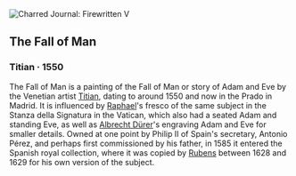 <div class="artwork-of-the-day">
  <div class="container">
    <div class="img-wrapper">
      <img
        src="https://uploads6.wikiart.org/00142/images/57726d84edc2cb3880b48c9b/tizian-091.jpg!Large.jpg"
        alt="Charred Journal: Firewritten V" />
    </div>
    <div class="artwork-detail">
      <div class="artwork-origin"> 
        <h2 class="artwork-name">The Fall of Man</h2>
        <h3 class="artist">
          Titian
                    ·  1550
        </h3>
      </div>
      <p class="description">
        <span class="artwork-description-text ng-binding" ng-bind-html="viewModel.ArtworkOfTheDay.Description | unsafe">The Fall of Man is a painting of the Fall of Man or story of Adam and Eve by the Venetian artist <a target="_blank" href="/en/titian">Titian</a>, dating to around 1550 and now in the Prado in Madrid. It is influenced by <a target="_blank" href="/en/raphael">Raphael</a>'s fresco of the same subject in the Stanza della Signatura in the Vatican, which also had a seated Adam and standing Eve, as well as <a target="_blank" href="/en/albrecht-durer">Albrecht Dürer</a>'s engraving Adam and Eve for smaller details. Owned at one point by Philip II of Spain's secretary, Antonio Pérez, and perhaps first commissioned by his father, in 1585 it entered the Spanish royal collection, where it was copied by <a target="_blank" href="/en/peter-paul-rubens">Rubens</a> between 1628 and 1629 for his own version of the subject.</span>
                        <div class="text-shadow-container" ng-show="showShadow" style=""></div>
      </p>
    </div>
  </div>

</div>
